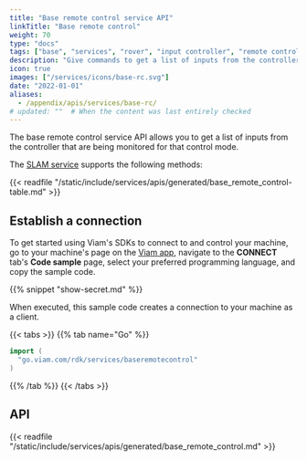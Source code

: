 ```yaml
---
title: "Base remote control service API"
linkTitle: "Base remote control"
weight: 70
type: "docs"
tags: ["base", "services", "rover", "input controller", "remote control"]
description: "Give commands to get a list of inputs from the controller that are being monitored for that control mode."
icon: true
images: ["/services/icons/base-rc.svg"]
date: "2022-01-01"
aliases:
  - /appendix/apis/services/base-rc/
# updated: ""  # When the content was last entirely checked
---
```


The base remote control service API allows you to get a list of inputs from the controller that are being monitored for that control mode.

The [SLAM service](/operate/reference/services/slam/) supports the following methods:

{{< readfile "/static/include/services/apis/generated/base_remote_control-table.md" >}}

## Establish a connection

To get started using Viam's SDKs to connect to and control your machine, go to your machine's page on the [Viam app](https://app.viam.com), navigate to the **CONNECT** tab's **Code sample** page, select your preferred programming language, and copy the sample code.

{{% snippet "show-secret.md" %}}

When executed, this sample code creates a connection to your machine as a client.

{{< tabs >}}
{{% tab name="Go" %}}

```go
import (
  "go.viam.com/rdk/services/baseremotecontrol"
)
```

{{% /tab %}}
{{< /tabs >}}

## API

{{< readfile "/static/include/services/apis/generated/base_remote_control.md" >}}
